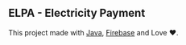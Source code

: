 ## ELPA - Electricity Payment

This project made with [Java](https://www.java.com/en/), [Firebase](https://firebase.google.com/) and Love ❤️.